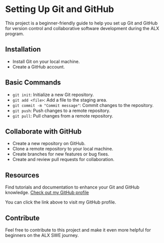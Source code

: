 # Setting Up Git and GitHub

This project is a beginner-friendly guide to help you set up Git and GitHub for version control and collaborative software development during the ALX program.

## Installation

- Install Git on your local machine.
- Create a GitHub account.

## Basic Commands

- `git init`: Initialize a new Git repository.
- `git add <file>`: Add a file to the staging area.
- `git commit -m "Commit message"`: Commit changes to the repository.
- `git push`: Push changes to a remote repository.
- `git pull`: Pull changes from a remote repository.

## Collaborate with GitHub

- Create a new repository on GitHub.
- Clone a remote repository to your local machine.
- Create branches for new features or bug fixes.
- Create and review pull requests for collaboration.

## Resources

Find tutorials and documentation to enhance your Git and GitHub knowledge.
[Check out my GitHub profile](https://github.com/idyWilliams)

You can click the link above to visit my GitHub profile.


## Contribute

Feel free to contribute to this project and make it even more helpful for beginners on the ALX SWE journey.